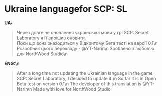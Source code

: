 # Ukraine languagefor SCP: SL

**UA:**
> Через довге не оновлення української мови у грі SCP: Secret Laboratory я її вирішив оновити.   
Поки що вона знаходиться у Відкритому Бета тесті на версії 0.1\n
Розробник цього перекладу - @YT-Narin\n
Зроблено з любов'ю для NorthWood Studio\n

**ENG:**\n
> After a long time not updating the Ukrainian language in the game SCP: Secret Laboratory, I decided to update it.\n
So far it is in Open Beta test on version 0.1\n
The developer of this translation is @YT-Narin\n
Made with love for NorthWood Studio
